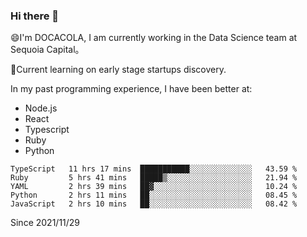 ### Hi there 👋

<!--
**fengliu222/fengliu222** is a ✨ _special_ ✨ repository because its `README.md` (this file) appears on your GitHub profile.

Here are some ideas to get you started:

- 🔭 I’m currently working on ...
- 🌱 I’m currently learning ...
- 👯 I’m looking to collaborate on ...
- 🤔 I’m looking for help with ...
- 💬 Ask me about ...
- 📫 How to reach me: ...
- 😄 Pronouns: ...
- ⚡ Fun fact: ...
-->

😄I'm DOCACOLA, I am currently working in the Data Science team at Sequoia Capital。

🌱Current learning on early stage startups discovery.

In my past programming experience, I have been better at:
- Node.js
- React
- Typescript
- Ruby
- Python



<!--START_SECTION:waka-->
```text
TypeScript   11 hrs 17 mins  ███████████░░░░░░░░░░░░░░   43.59 % 
Ruby         5 hrs 41 mins   █████▒░░░░░░░░░░░░░░░░░░░   21.94 % 
YAML         2 hrs 39 mins   ██▓░░░░░░░░░░░░░░░░░░░░░░   10.24 % 
Python       2 hrs 11 mins   ██░░░░░░░░░░░░░░░░░░░░░░░   08.45 % 
JavaScript   2 hrs 10 mins   ██░░░░░░░░░░░░░░░░░░░░░░░   08.42 % 
```
<!--END_SECTION:waka-->
Since 2021/11/29
